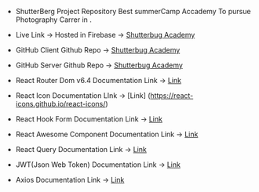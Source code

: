 * ShutterBerg Project Repository
 Best summerCamp Accademy To pursue Photography Carrer in .


 * Live Link ->
 Hosted in Firebase -> [Shutterbug Academy]( https://toy-marketplace-5ed0a.web.app/)


 * GitHub Client 
Github Repo -> [Shutterbug Academy](hhttps://github.com/programming-hero-web-course1/b712-summer-camp-client-side-Amitsengupta332)

 * GitHub Server
 Github Repo -> [Shutterbug Academy](https://github.com/programming-hero-web-course1/b7a12-summer-camp-server_side-Amitsengupta332)

 * React Router Dom v6.4 
 Documentation Link -> [Link](https://reactrouter.com/en/main/start/overview)

* React Icon 
Documentation LInk -> [Link] (https://react-icons.github.io/react-icons/)

* React Hook Form
Documentation Link -> [Link](https://www.react-hook-form.com/)

* React Awesome Component
Documentation Link -> [Link](https://github.com/brillout/awesome-react-components)

* React Query
Documentation Link -> [Link](https://tanstack.com/query/v3/docs/react/installation)

* JWT(Json Web Token)
Documentation Link -> [Link](https://jwt.io/)

* Axios
Documentation Link -> [Link](https://axios-http.com/docs/intro)
